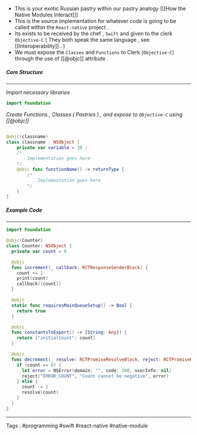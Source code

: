 - This is your exotic Russian pastry within our pastry analogy ([[How the Native Modules Interact]])
- This is the source implementation for whatever code is going to be called within the `React-native` project . 
- Its exists to be received by the chef  , `Swift` and given to the clerk `Objective-C` ( They both speak the same language  , see [[Interoperability]] . ) 
-  We must expose the `Classes` and `Functions` to Clerk (`Objective-C`) through the use of [[@objc]] attribute . 

##### Core Structure 
____

_Import necessary libraries_
```swift
import Foundation 
```

_Create Functions , Classes ( Pastries ) , and expose to `Objective-C` using [[@objc]]_
```swift 

@objc(classname)
class classname : NSObject {
	private var variable = 30 ; 
	/*
		Implementation goes here
	*/
	@objc func functionName() -> returnType {	
		/*
			Implementation goes here
		*/
	}
}
```

##### Example Code
____

```swift
import Foundation

@objc(Counter)
class Counter: NSObject {
  private var count = 0

  @objc
  func increment(_ callback: RCTResponseSenderBlock) {
    count += 1
    print(count)
    callback([count])
  }

  @objc
  static func requiresMainQueueSetup() -> Bool {
    return true
  }

  @objc
  func constantsToExport() -> [String: Any]! {
    return ["initialCount": count]
  }

  @objc
  func decrement(_ resolve: RCTPromiseResolveBlock, reject: RCTPromiseRejectBlock) {
    if (count == 0) {
      let error = NSError(domain: "", code: 200, userInfo: nil)
      reject("ERROR_COUNT", "Count cannot be negative", error)
    } else {
      count -= 1
      resolve(count)
    }
  }
}
```

___

Tags : #programming #swift #react-native #native-module